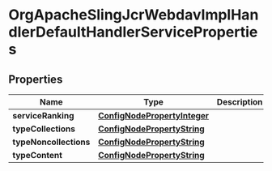 

# OrgApacheSlingJcrWebdavImplHandlerDefaultHandlerServiceProperties

## Properties

Name | Type | Description | Notes
------------ | ------------- | ------------- | -------------
**serviceRanking** | [**ConfigNodePropertyInteger**](ConfigNodePropertyInteger.md) |  |  [optional]
**typeCollections** | [**ConfigNodePropertyString**](ConfigNodePropertyString.md) |  |  [optional]
**typeNoncollections** | [**ConfigNodePropertyString**](ConfigNodePropertyString.md) |  |  [optional]
**typeContent** | [**ConfigNodePropertyString**](ConfigNodePropertyString.md) |  |  [optional]



